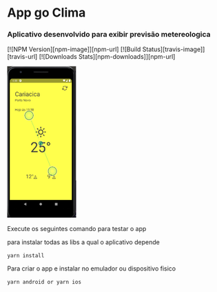 # App go Clima
### Aplicativo desenvolvido para exibir previsão metereologica
[![NPM Version][npm-image]][npm-url]
[![Build Status][travis-image]][travis-url]
[![Downloads Stats][npm-downloads]][npm-url]

<img src="assets/readme/tela1.png" height="350" width="160">

Execute os seguintes comando para testar o app

para instalar todas as libs a qual o aplicativo depende
```
yarn install
```

Para criar o app e instalar no emulador ou dispositivo fisico
```
yarn android or yarn ios

```


